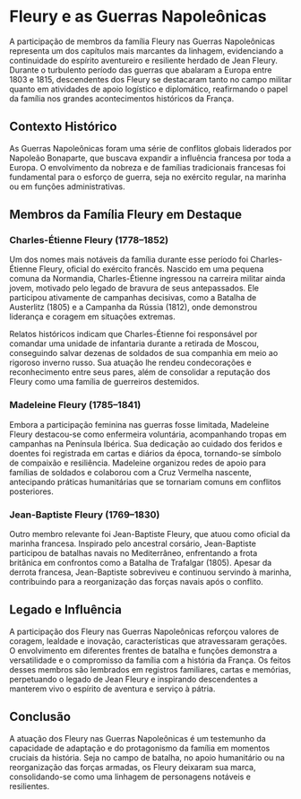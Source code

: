 # Fleury e as Guerras Napoleônicas

A participação de membros da família Fleury nas Guerras Napoleônicas representa um dos capítulos mais marcantes da linhagem, evidenciando a continuidade do espírito aventureiro e resiliente herdado de Jean Fleury. Durante o turbulento período das guerras que abalaram a Europa entre 1803 e 1815, descendentes dos Fleury se destacaram tanto no campo militar quanto em atividades de apoio logístico e diplomático, reafirmando o papel da família nos grandes acontecimentos históricos da França.

## Contexto Histórico

As Guerras Napoleônicas foram uma série de conflitos globais liderados por Napoleão Bonaparte, que buscava expandir a influência francesa por toda a Europa. O envolvimento da nobreza e de famílias tradicionais francesas foi fundamental para o esforço de guerra, seja no exército regular, na marinha ou em funções administrativas.

## Membros da Família Fleury em Destaque

### Charles-Étienne Fleury (1778–1852)

Um dos nomes mais notáveis da família durante esse período foi Charles-Étienne Fleury, oficial do exército francês. Nascido em uma pequena comuna da Normandia, Charles-Étienne ingressou na carreira militar ainda jovem, motivado pelo legado de bravura de seus antepassados. Ele participou ativamente de campanhas decisivas, como a Batalha de Austerlitz (1805) e a Campanha da Rússia (1812), onde demonstrou liderança e coragem em situações extremas.

Relatos históricos indicam que Charles-Étienne foi responsável por comandar uma unidade de infantaria durante a retirada de Moscou, conseguindo salvar dezenas de soldados de sua companhia em meio ao rigoroso inverno russo. Sua atuação lhe rendeu condecorações e reconhecimento entre seus pares, além de consolidar a reputação dos Fleury como uma família de guerreiros destemidos.

### Madeleine Fleury (1785–1841)

Embora a participação feminina nas guerras fosse limitada, Madeleine Fleury destacou-se como enfermeira voluntária, acompanhando tropas em campanhas na Península Ibérica. Sua dedicação ao cuidado dos feridos e doentes foi registrada em cartas e diários da época, tornando-se símbolo de compaixão e resiliência. Madeleine organizou redes de apoio para famílias de soldados e colaborou com a Cruz Vermelha nascente, antecipando práticas humanitárias que se tornariam comuns em conflitos posteriores.

### Jean-Baptiste Fleury (1769–1830)

Outro membro relevante foi Jean-Baptiste Fleury, que atuou como oficial da marinha francesa. Inspirado pelo ancestral corsário, Jean-Baptiste participou de batalhas navais no Mediterrâneo, enfrentando a frota britânica em confrontos como a Batalha de Trafalgar (1805). Apesar da derrota francesa, Jean-Baptiste sobreviveu e continuou servindo à marinha, contribuindo para a reorganização das forças navais após o conflito.

## Legado e Influência

A participação dos Fleury nas Guerras Napoleônicas reforçou valores de coragem, lealdade e inovação, características que atravessaram gerações. O envolvimento em diferentes frentes de batalha e funções demonstra a versatilidade e o compromisso da família com a história da França. Os feitos desses membros são lembrados em registros familiares, cartas e memórias, perpetuando o legado de Jean Fleury e inspirando descendentes a manterem vivo o espírito de aventura e serviço à pátria.

## Conclusão

A atuação dos Fleury nas Guerras Napoleônicas é um testemunho da capacidade de adaptação e do protagonismo da família em momentos cruciais da história. Seja no campo de batalha, no apoio humanitário ou na reorganização das forças armadas, os Fleury deixaram sua marca, consolidando-se como uma linhagem de personagens notáveis e resilientes.